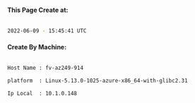 
   
#### This Page Create at:

```bash

2022-06-09 - 15:45:41 UTC

```

#### Create By Machine:

```bash

Host Name : fv-az249-914

platform  : Linux-5.13.0-1025-azure-x86_64-with-glibc2.31

Ip Local  : 10.1.0.148

```

